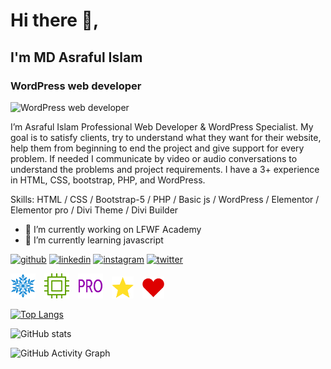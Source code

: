 # Hi there 👋,
## I'm MD Asraful Islam 
### WordPress web developer
![WordPress web developer](https://i.postimg.cc/DZVBGQ7p/Md-Asraful-Islam-Word-Press-web-developer-Git-Hub-profile-banner.jpg)

I’m Asraful Islam Professional Web Developer & WordPress Specialist. My goal is to satisfy clients, try to understand what they want for their website, help them from beginning to end the project and give support for every problem. If needed I communicate by video or audio conversations to understand the problems and project requirements.  I have a 3+ experience in HTML, CSS, bootstrap, PHP, and WordPress.

Skills: HTML / CSS / Bootstrap-5 / PHP / Basic js / WordPress / Elementor / Elementor pro / Divi Theme /  Divi Builder

- 🔭 I’m currently working on LFWF Academy 
- 🌱 I’m currently learning javascript 


[<img src='https://cdn.jsdelivr.net/npm/simple-icons@3.0.1/icons/github.svg' alt='github' height='40'>](https://github.com/asraful077)  [<img src='https://cdn.jsdelivr.net/npm/simple-icons@3.0.1/icons/linkedin.svg' alt='linkedin' height='40'>](https://www.linkedin.com/in/md-asraful-islam-389089235/)  [<img src='https://cdn.jsdelivr.net/npm/simple-icons@3.0.1/icons/instagram.svg' alt='instagram' height='40'>](https://www.instagram.com/mdasraful7493/)  [<img src='https://cdn.jsdelivr.net/npm/simple-icons@3.0.1/icons/twitter.svg' alt='twitter' height='40'>](https://twitter.com/@dvasraful205)  

<a href='https://archiveprogram.github.com/'><img src='https://raw.githubusercontent.com/acervenky/animated-github-badges/master/assets/acbadge.gif' width='40' height='40'></a> <a href='https://docs.github.com/en/developers'><img src='https://raw.githubusercontent.com/acervenky/animated-github-badges/master/assets/devbadge.gif' width='40' height='40'></a> <a href='https://github.com/pricing'><img src='https://raw.githubusercontent.com/acervenky/animated-github-badges/master/assets/pro.gif' width='40' height='40'></a> <a href='https://stars.github.com/'><img src='https://raw.githubusercontent.com/acervenky/animated-github-badges/master/assets/starbadge.gif' width='35' height='35'></a> <a href='https://docs.github.com/en/github/supporting-the-open-source-community-with-github-sponsors'><img src='https://raw.githubusercontent.com/acervenky/animated-github-badges/master/assets/sponsorbadge.gif' width='35' height='35'></a> 

[![Top Langs](https://github-readme-stats.vercel.app/api/top-langs/?username=asraful077)](https://github.com/anuraghazra/github-readme-stats)

![GitHub stats](https://github-readme-stats.vercel.app/api?username=asraful077&show_icons=true&count_private=true)  

![GitHub Activity Graph](https://activity-graph.herokuapp.com/graph?username=asraful077)  

